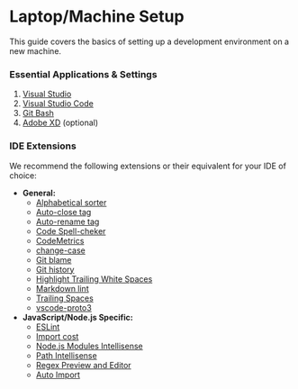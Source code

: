 # Laptop/Machine Setup
This guide covers the basics of setting up a development environment on a new machine.

### Essential Applications & Settings
1. [Visual Studio](https://visualstudio.microsoft.com/)
2. [Visual Studio Code](https://code.visualstudio.com/)
3. [Git Bash](https://git-scm.com/download/win)
5. [Adobe XD](https://www.adobe.com/products/xd.html) (optional)

### IDE Extensions

We recommend the following extensions or their equivalent for your IDE of choice:

- **General:**
  - [Alphabetical sorter](https://marketplace.visualstudio.com/items?itemName=ue.alphabetical-sorter)
  - [Auto-close tag](https://marketplace.visualstudio.com/items?itemName=formulahendry.auto-close-tag)
  - [Auto-rename tag](https://marketplace.visualstudio.com/items?itemName=formulahendry.auto-rename-tag)
  - [Code Spell-cheker](https://marketplace.visualstudio.com/items?itemName=streetsidesoftware.code-spell-checker)
  - [CodeMetrics](https://marketplace.visualstudio.com/items?itemName=kisstkondoros.vscode-codemetrics)
  - [change-case](https://marketplace.visualstudio.com/items?itemName=wmaurer.change-case)
  - [Git blame](https://marketplace.visualstudio.com/items?itemName=waderyan.gitblame)
  - [Git history](https://marketplace.visualstudio.com/items?itemName=donjayamanne.githistory)
  - [Highlight Trailing White Spaces](https://marketplace.visualstudio.com/items?itemName=ybaumes.highlight-trailing-white-spaces)
  - [Markdown lint](https://marketplace.visualstudio.com/items?itemName=DavidAnson.vscode-markdownlint)
  - [Trailing Spaces](https://marketplace.visualstudio.com/items?itemName=shardulm94.trailing-spaces)
  - [vscode-proto3](https://marketplace.visualstudio.com/items?itemName=zxh404.vscode-proto3) 
- **JavaScript/Node.js Specific:**
  - [ESLint](https://marketplace.visualstudio.com/items?itemName=dbaeumer.vscode-eslint)
  - [Import cost](https://marketplace.visualstudio.com/items?itemName=wix.vscode-import-cost)
  - [Node.js Modules Intellisense](https://marketplace.visualstudio.com/items?itemName=leizongmin.node-module-intellisense)
  - [Path Intellisense](https://marketplace.visualstudio.com/items?itemName=christian-kohler.path-intellisense)
  - [Regex Preview and Editor](https://marketplace.visualstudio.com/items?itemName=le0zh.vscode-regexp-preivew)
  - [Auto Import](https://marketplace.visualstudio.com/items?itemName=steoates.autoimport)

